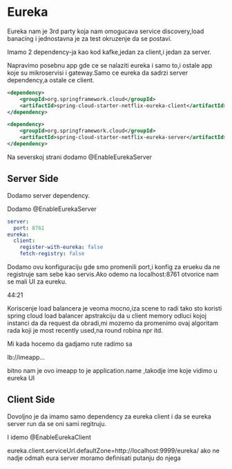 # Eureka

Eureka nam je 3rd party koja nam omogucava service discovery,load banacing i jednostavna je za test okruzenje da se postavi.



Imamo 2 dependency-ja  kao kod kafke,jedan za client,i jedan za server.

Napravimo posebnu app gde ce se nalaziti eureka i samo to,i ostale app koje su mikroservisi i gateway.Samo ce eureka da sadrzi server dependency,a ostale ce client.

```xml
<dependency>
    <groupId>org.springframework.cloud</groupId>
    <artifactId>spring-cloud-starter-netflix-eureka-client</artifactId>
</dependency>
```

```xml
<dependency>
    <groupId>org.springframework.cloud</groupId>
    <artifactId>spring-cloud-starter-netflix-eureka-server</artifactId>
</dependency>
```

Na severskoj strani dodamo @EnableEurekaServer

## Server Side

Dodamo  server dependency.

Dodamo @EnableEurekaServer

```yaml
server:
  port: 8761
eureka:
  client:
    register-with-eureka: false
    fetch-registry: false
```

Dodamo ovu konfiguraciju gde smo promenili port,i konfig za erueku da ne registruje sam sebe kao servis.Ako odemo na localhost:8761 otvorice nam se mali UI za eureku.

44:21

Koriscenje load balancera je veoma mocno,iza scene to radi tako sto koristi spring cloud load balancer apstrakciju da u  client memory odluci kojoj instanci da da request da obradi,mi mozemo da promenimo ovaj algoritam rada koji je most recently used,na round robina npr itd.

Mi kada hocemo da gadjamo rute radimo sa 

lb://imeapp...

bitno nam je ovo imeapp to je application.name ,takodje ime koje vidimo u eureka UI

## Client Side

Dovoljno je da imamo samo dependency za eureka client i da se eureka server run da se oni sami regitruju.

I idemo @EnableEurekaClient 

eureka.client.serviceUrl.defaultZone=http://localhost:9999/eureka/ ako ne nadje odmah eura server moramo definisati putanju do njega
